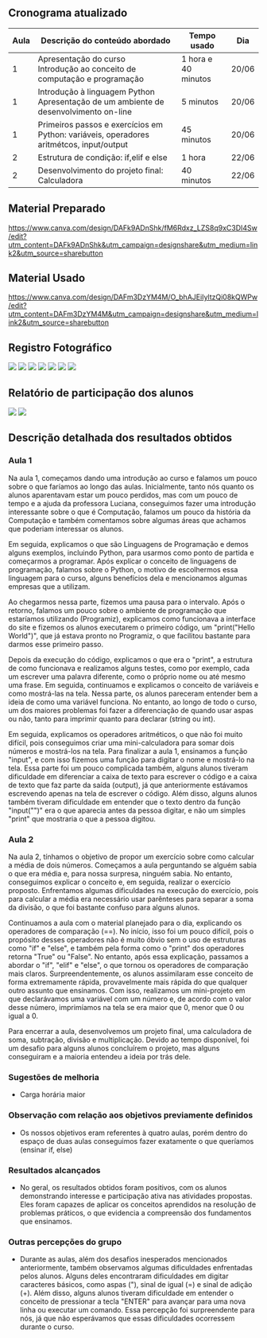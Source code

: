 ## Cronograma atualizado

|Aula   | Descrição do conteúdo abordado  | Tempo usado | Dia |
|------|-----------------------------------------|----|----|
|1| Apresentação do curso<br>Introdução ao conceito de computação e programação | 1 hora e 40 minutos | 20/06 |
|1| Introdução à linguagem Python<br>Apresentação de um ambiente de desenvolvimento on-line| 5 minutos | 20/06 |
|1| Primeiros passos e exercícios em Python: variáveis, operadores aritmétcos, input/output | 45 minutos | 20/06 |
|2| Estrutura de condição: if,elif e else   | 1 hora | 22/06 |
|2| Desenvolvimento do projeto final: Calculadora| 40 minutos | 22/06 |

## Material Preparado

https://www.canva.com/design/DAFk9ADnShk/fM6Rdxz_LZS8q9xC3DI4Sw/edit?utm_content=DAFk9ADnShk&utm_campaign=designshare&utm_medium=link2&utm_source=sharebutton

## Material Usado

https://www.canva.com/design/DAFm3DzYM4M/O_bhAJEiIyltzQi08kQWPw/edit?utm_content=DAFm3DzYM4M&utm_campaign=designshare&utm_medium=link2&utm_source=sharebutton

## Registro Fotográfico
<img src="https://github.com/ICEI-PUC-Minas-PPC-CC/ppc-cc-2023-1-ment2-noite-cursoprogramacaobasica/blob/main/docs/img/Image1.jpeg"/>
<img src="https://github.com/ICEI-PUC-Minas-PPC-CC/ppc-cc-2023-1-ment2-noite-cursoprogramacaobasica/blob/main/docs/img/Image2.jpeg"/>
<img src="https://github.com/ICEI-PUC-Minas-PPC-CC/ppc-cc-2023-1-ment2-noite-cursoprogramacaobasica/blob/main/docs/img/Image3.jpeg"/>
<img src="https://github.com/ICEI-PUC-Minas-PPC-CC/ppc-cc-2023-1-ment2-noite-cursoprogramacaobasica/blob/main/docs/img/Image4.jpg"/>
<img src="https://github.com/ICEI-PUC-Minas-PPC-CC/ppc-cc-2023-1-ment2-noite-cursoprogramacaobasica/blob/main/docs/img/Image5.jpg"/>
<img src="https://github.com/ICEI-PUC-Minas-PPC-CC/ppc-cc-2023-1-ment2-noite-cursoprogramacaobasica/blob/main/docs/img/Image6.jpg"/>
<img src="https://github.com/ICEI-PUC-Minas-PPC-CC/ppc-cc-2023-1-ment2-noite-cursoprogramacaobasica/blob/main/docs/img/Image7.jpg"/>

## Relatório de participação dos alunos
<img src="https://github.com/ICEI-PUC-Minas-PPC-CC/ppc-cc-2023-1-ment2-noite-cursoprogramacaobasica/blob/main/docs/img/Relatorio_de_Alunos_1.jpg"/>
<img src="https://github.com/ICEI-PUC-Minas-PPC-CC/ppc-cc-2023-1-ment2-noite-cursoprogramacaobasica/blob/main/docs/img/Relatorio_de_Alunos_2.jpg"/>

## Descrição detalhada dos resultados obtidos
### Aula 1
Na aula 1, começamos dando uma introdução ao curso e falamos um pouco sobre o que faríamos ao longo das aulas. Inicialmente, tanto nós quanto os alunos aparentavam estar um pouco perdidos, mas com um pouco de tempo e a ajuda da professora Luciana, conseguimos fazer uma introdução interessante sobre o que é Computação, falamos um pouco da história da Computação e também comentamos sobre algumas áreas que achamos que poderiam interessar os alunos.

Em seguida, explicamos o que são Linguagens de Programação e demos alguns exemplos, incluindo Python, para usarmos como ponto de partida e começarmos a programar. Após explicar o conceito de linguagens de programação, falamos sobre o Python, o motivo de escolhermos essa linguagem para o curso, alguns benefícios dela e mencionamos algumas empresas que a utilizam.

Ao chegarmos nessa parte, fizemos uma pausa para o intervalo. Após o retorno, falamos um pouco sobre o ambiente de programação que estaríamos utilizando (Programiz), explicamos como funcionava a interface do site e fizemos os alunos executarem o primeiro código, um "print("Hello World")", que já estava pronto no Programiz, o que facilitou bastante para darmos esse primeiro passo.

Depois da execução do código, explicamos o que era o "print", a estrutura de como funcionava e realizamos alguns testes, como por exemplo, cada um escrever uma palavra diferente, como o próprio nome ou até mesmo uma frase. Em seguida, continuamos e explicamos o conceito de variáveis e como mostrá-las na tela. Nessa parte, os alunos pareceram entender bem a ideia de como uma variável funciona. No entanto, ao longo de todo o curso, um dos maiores problemas foi fazer a diferenciação de quando usar aspas ou não, tanto para imprimir quanto para declarar (string ou int).

Em seguida, explicamos os operadores aritméticos, o que não foi muito difícil, pois conseguimos criar uma mini-calculadora para somar dois números e mostrá-los na tela. Para finalizar a aula 1, ensinamos a função "input", e com isso fizemos uma função para digitar o nome e mostrá-lo na tela. Essa parte foi um pouco complicada também, alguns alunos tiveram dificuldade em diferenciar a caixa de texto para escrever o código e a caixa de texto que faz parte da saída (output), já que anteriormente estávamos escrevendo apenas na tela de escrever o código. Além disso, alguns alunos também tiveram dificuldade em entender que o texto dentro da função "input("")" era o que aparecia antes da pessoa digitar, e não um simples "print" que mostraria o que a pessoa digitou.
### Aula 2
Na aula 2, tínhamos o objetivo de propor um exercício sobre como calcular a média de dois números. Começamos a aula perguntando se alguém sabia o que era média e, para nossa surpresa, ninguém sabia. No entanto, conseguimos explicar o conceito e, em seguida, realizar o exercício proposto. Enfrentamos algumas dificuldades na execução do exercício, pois para calcular a média era necessário usar parênteses para separar a soma da divisão, o que foi bastante confuso para alguns alunos.

Continuamos a aula com o material planejado para o dia, explicando os operadores de comparação (==). No início, isso foi um pouco difícil, pois o propósito desses operadores não é muito óbvio sem o uso de estruturas como "if" e "else", e também pela forma como o "print" dos operadores retorna "True" ou "False". No entanto, após essa explicação, passamos a abordar o "if", "elif" e "else", o que tornou os operadores de comparação mais claros. Surpreendentemente, os alunos assimilaram esse conceito de forma extremamente rápida, provavelmente mais rápida do que qualquer outro assunto que ensinamos. Com isso, realizamos um mini-projeto em que declarávamos uma variável com um número e, de acordo com o valor desse número, imprimíamos na tela se era maior que 0, menor que 0 ou igual a 0.

Para encerrar a aula, desenvolvemos um projeto final, uma calculadora de soma, subtração, divisão e multiplicação. Devido ao tempo disponível, foi um desafio para alguns alunos concluírem o projeto, mas alguns conseguiram e a maioria entendeu a ideia por trás dele.

### Sugestões de melhoria
* Carga horária maior
### Observação com relação aos objetivos previamente definidos
* Os nossos objetivos eram referentes à quatro aulas, porém dentro do espaço de duas aulas conseguimos fazer exatamente o que queríamos (ensinar if, else)
### Resultados alcançados
* No geral, os resultados obtidos foram positivos, com os alunos demonstrando interesse e participação ativa nas atividades propostas. Eles foram capazes de aplicar os conceitos aprendidos na resolução de problemas práticos, o que evidencia a compreensão dos fundamentos que ensinamos.
### Outras percepções do grupo
* Durante as aulas, além dos desafios inesperados mencionados anteriormente, também observamos algumas dificuldades enfrentadas pelos alunos. Alguns deles encontraram dificuldades em digitar caracteres básicos, como aspas ("), sinal de igual (=) e sinal de adição (+). Além disso, alguns alunos tiveram dificuldade em entender o conceito de pressionar a tecla "ENTER" para avançar para uma nova linha ou executar um comando. Essa percepção foi surpreendente para nós, já que não esperávamos que essas dificuldades ocorressem durante o curso.
